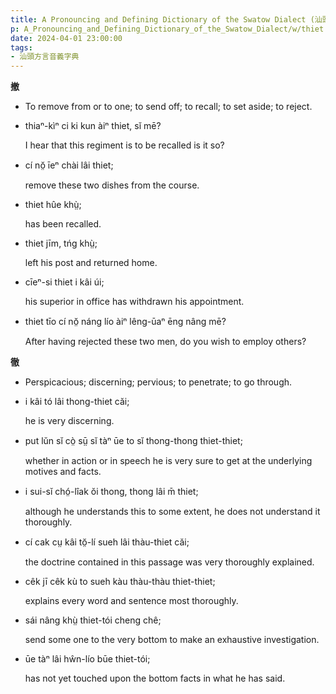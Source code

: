 ```yaml
---
title: A Pronouncing and Defining Dictionary of the Swatow Dialect (汕頭方言音義字典) / thiet
p: A_Pronouncing_and_Defining_Dictionary_of_the_Swatow_Dialect/w/thiet
date: 2024-04-01 23:00:00
tags: 
- 汕頭方言音義字典
---
```



**撤**
- To remove from or to one; to send off; to recall; to set aside; to reject.

- thiaⁿ-kìⁿ ci ki kun àiⁿ thiet, sĭ mē?

  I hear that this regiment is to be recalled is it so?

- cí nŏ̤ īeⁿ chài lâi thiet;

  remove these two dishes from the course.

- thiet hûe khṳ̀;

  has been recalled.

- thiet jīm, tńg khṳ̀;

  left his post and returned home.

- cīeⁿ-si thiet i kâi úi;

  his superior in office has withdrawn his appointment.

- thiet tīo cí nŏ̤ náng lío àiⁿ lêng-ūaⁿ ēng nâng mē?

  After having rejected these two men, do you wish to employ others?

**徹**
- Perspicacious; discerning; pervious; to penetrate; to go through.

- i kâi tó lâi thong-thiet căi;

  he is very discerning.

- put lŭn sĭ cò̤ sṳ̄ sĭ tàⁿ ūe to sĭ thong-thong thiet-thiet;

  whether in action or in speech he is very sure to get at the underlying motives and facts.

- i sui-sĭ chó̤-lîak ŏi thong, thong lâi m̄ thiet;

  although he understands this to some extent, he does not understand it thoroughly.

- cí cak cṳ kâi tŏ̤-lí sueh lâi thàu-thiet căi;

  the doctrine contained in this passage was very thoroughly explained.

- cêk jī cêk kù to sueh kàu thàu-thàu thiet-thiet;

  explains every word and sentence most thoroughly.

- sái nâng khṳ̀ thiet-tói cheng chê;

  send some one to the very bottom to make an exhaustive investigation.

- ūe tàⁿ lâi hŵn-lío būe thiet-tói;

  has not yet touched upon the bottom facts in what he has said.